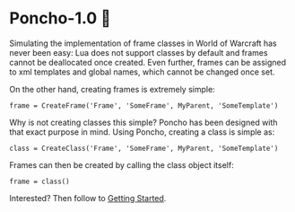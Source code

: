 # Poncho-1.0 :running_shirt_with_sash:
Simulating the implementation of frame classes in World of Warcraft has never been easy: Lua does not support classes by default and frames cannot be deallocated once created. Even further, frames can be assigned to xml templates and global names, which cannot be changed once set.

On the other hand, creating frames is extremely simple:

    frame = CreateFrame('Frame', 'SomeFrame', MyParent, 'SomeTemplate')
    
Why is not creating classes this simple?
Poncho has been designed with that exact purpose in mind. Using Poncho, creating a class is simple as:

    class = CreateClass('Frame', 'SomeFrame', MyParent, 'SomeTemplate')
    
Frames can then be created by calling the class object itself:

    frame = class()
    
Interested? Then follow to [Getting Started](https://github.com/Jaliborc/Poncho-1.0/wiki/Getting-Started).
